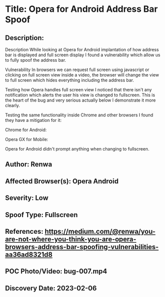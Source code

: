 # Title: Opera for Android Address Bar Spoof

## Description: 
Description
While looking at Opera for Android implantation of how address bar is displayed and full screen display I found a vulnerability which allow us to fully spoof the address bar.

Vulnerability
In browsers we can request full screen using javascript or clicking on full screen view inside a video, the browser will change the view to full screen which hides everything including the address bar.

Testing how Opera handles full screen view I noticed that there isn't any notification which alerts the user his view is changed to fullscreen. This is the heart of the bug and very serious actually below I demonstrate it more clearly.

Testing the same functionality inside Chrome and other browsers I found they have a mitigation for it:

Chrome for Android:

Opera GX for Mobile:

Opera for Android didn't prompt anything when changing to fullscreen.

## Author: Renwa

## Affected Browser(s): Opera Android

## Severity: Low

## Spoof Type: Fullscreen

## References: https://medium.com/@renwa/you-are-not-where-you-think-you-are-opera-browsers-address-bar-spoofing-vulnerabilities-aa36ad8321d8

## POC Photo/Video: bug-007.mp4

## Discovery Date: 2023-02-06

